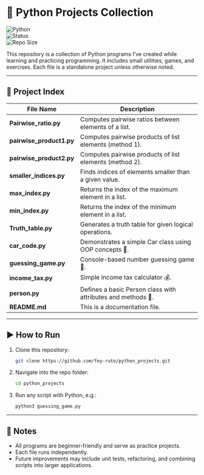 
# 🐍 Python Projects Collection  

![Python](https://img.shields.io/badge/Language-Python-blue?logo=python)  
![Status](https://img.shields.io/badge/Status-Learning%20%26%20Practice-brightgreen)  
![Repo Size](https://img.shields.io/github/repo-size/your-username/your-repo-name)  

This repository is a collection of Python programs I’ve created while learning and practicing programming. It includes small utilities, games, and exercises. Each file is a standalone project unless otherwise noted.  

---

## 📂 Project Index  

| File Name | Description |
|-----------|-------------|
| **Pairwise_ratio.py** | Computes pairwise ratios between elements of a list. |
| **pairwise_product1.py** | Computes pairwise products of list elements (method 1). |
| **pairwise_product2.py** | Computes pairwise products of list elements (method 2). |
| **smaller_indices.py** | Finds indices of elements smaller than a given value. |
| **max_index.py** | Returns the index of the maximum element in a list. |
| **min_index.py** | Returns the index of the minimum element in a list. |
| **Truth_table.py** | Generates a truth table for given logical operations. |
| **car_code.py** | Demonstrates a simple Car class using OOP concepts 🚗. |
| **guessing_game.py** | Console-based number guessing game 🎲. |
| **income_tax.py** | Simple income tax calculator 💰. |
| **person.py** | Defines a basic Person class with attributes and methods 👤. |
| **README.md** | This is a documentation file. |

---

## ▶️ How to Run  

1. Clone this repository:  
   ```bash
   git clone https://github.com/fey-ruto/python_projects.git
   ```
2. Navigate into the repo folder:

   ```bash
   cd python_projects
   ```
3. Run any script with Python, e.g.:

   ```bash
   python3 guessing_game.py
   ```

---

## 📝 Notes

* All programs are beginner-friendly and serve as practice projects.
* Each file runs independently.
* Future improvements may include unit tests, refactoring, and combining scripts into larger applications.







